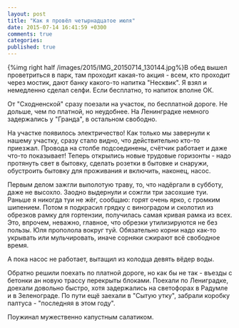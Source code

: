 ```yaml
---
layout: post
title: "Как я провёл четырнадцатое июля"
date: 2015-07-14 16:41:59 +0300
comments: true
categories: 
published: true
---
```

{%img right half /images/2015/IMG_20150714_130144.jpg%}В обед вышел проветриться в парк, там проходит какая-то акция - всем, кто проходит через мостик, дают банку какого-то напитка "Несквик". Я взял и немедленно сделал селфи. Если бесплатно, то напиток вполне ОК.

От "Сходненской" сразу поезали на участок, по бесплатной дороге. Не дольше, чем по платной, но неудобнее. На Ленинградке немного задержались у "Гранда", в остальном свободно.

На участке появилось электричество! Как только мы завернули к нашему участку, сразу стало видно, что действительно кто-то приезжал. Провода на столбе подсоединены, счётчик работает и даже что-то показывает! Теперь открылись новые трудовые горизонты - надо протянуть свет в бытовку, сделать розетки в бытовке и снаружи, обустроить бытовку для проживания и включить, наконец, насос.

Первым делом зажгли выполотую траву, то, что надёргали в субботу, даже не высохло. Заодно выдернули и сожгли три засохшие туи. Раньше я никогда туи не жёг, сообщаю: горят очень ярко, с громким шипением. Потом я подкрасил грядку с виноградом и сколотил из обрезков рамку для гортензии, получилась самая кривая рамка из всех. Это, впрочем, неважно, главное, что обрезки утилизируются не без пользы. Юля прополола вокруг туй. Обязательно корни надо как-то укрывать или мульчировать, иначе сорняки сжирают всё свободное время.

А пока насос не работает, вытащил из колодца девять вёдер воды.

Обратно решили поехать по платной дороге, но как бы не так - въезды с бетонки ан новую трассу перекрыты блоками. Поехали по Лениградке, доехали довольно быстро, хотя задержались на светофорах в Радумле и в Зеленограде. По пути ещё заехали в "Сытую утку", забрали коробку палтуса - "последняя в этом году".

Поужинал мужественно капустным салатиком.